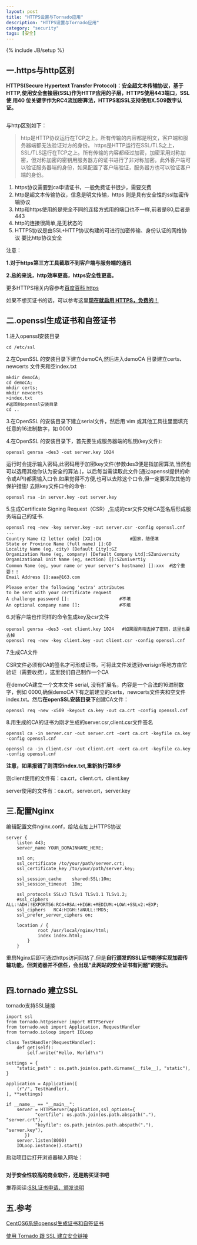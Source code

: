 ```yaml
---
layout: post
title: "HTTPS设置与Tornado应用"
description: "HTTPS设置与Tornado应用"
category: "security"
tags: [安全]
---
```

{% include JB/setup %}
<h2>一.https与http区别</h2>

<p><strong>HTTPS(Secure Hypertext Transfer Protocol)：安全超文本传输协议，基于HTTP,使用安全套接层(SSL)作为HTTP应用的子层，HTTPS使用443端口，SSL使 用40 位关键字作为RC4流加密算法，HTTPS和SSL支持使用X.509数字认证。</strong></p>

<p><img src="http://beginman.qiniudn.com/https.jpg" alt="" /></p>

<p>与http区别如下：</p>

<blockquote>
  <p>http是HTTP协议运行在TCP之上。所有传输的内容都是明文，客户端和服务器端都无法验证对方的身份。
  https是HTTP运行在SSL/TLS之上，SSL/TLS运行在TCP之上。所有传输的内容都经过加密，加密采用对称加密，但对称加密的密钥用服务器方的证书进行了非对称加密。此外客户端可以验证服务器端的身份，如果配置了客户端验证，服务器方也可以验证客户端的身份。</p>
</blockquote>

<ol>
<li>https协议需要到ca申请证书，一般免费证书很少，需要交费</li>
<li>http是超文本传输协议，信息是明文传输，https 则是具有安全性的ssl加密传输协议</li>
<li>http和https使用的是完全不同的连接方式用的端口也不一样,前者是80,后者是443</li>
<li>http的连接很简单,是无状态的</li>
<li>HTTPS协议是由SSL+HTTP协议构建的可进行加密传输、身份认证的网络协议 要比http协议安全 </li>
</ol>

<!--more-->

<p>注意：</p>

<p><strong>1.对于https第三方工具截取不到客户端与服务端的通讯</strong></p>

<p><strong>2.总的来说，http效率更高，https安全性更高。</strong></p>

<p>更多HTTPS相关内容参考<a href="http://baike.baidu.com/view/14121.htm">百度百科 https</a></p>

<p>如果不想买证书的话，可以参考这里<strong><a href="http://www.oschina.net/translate/switch-to-https-now-for-free?p=3#comments">现在就启用 HTTPS，免费的！</a></strong></p>

<h2>二.openssl生成证书和自签证书</h2>

<p>1.进入openssl安装目录</p>

<pre><code>cd /etc/ssl
</code></pre>

<p>2.在OpenSSL 的安装目录下建立demoCA,然后进入demoCA 目录建立certs、newcerts 文件夹和空index.txt</p>

<pre><code>mkdir demoCA;
cd demoCA;
mkdir certs;
mkdir newcerts
&gt;index.txt
#返回到openssl安装目录
cd ..
</code></pre>

<p>3.在OpenSSL 的安装目录下建立serial文件，然后用 vim 或其他工具往里面填充任意的16进制数字，如 0000</p>

<p>4.在OpenSSL 的安装目录下，首先要生成服务器端的私钥(key文件):</p>

<pre><code>openssl genrsa -des3 -out server.key 1024
</code></pre>

<p>运行时会提示输入密码,此密码用于加密key文件(参数des3便是指加密算法,当然也可以选用其他你认为安全的算法.)，以后每当需读取此文件(通过openssl提供的命令或API)都需输入口令.如果觉得不方便,也可以去除这个口令,但一定要采取其他的保护措施!
去除key文件口令的命令:</p>

<pre><code>openssl rsa -in server.key -out server.key
</code></pre>

<p>5.生成Certificate Signing Request（CSR）,生成的csr文件交给CA签名后形成服务端自己的证书.</p>

<pre><code>openssl req -new -key server.key -out server.csr -config openssl.cnf
...
Country Name (2 letter code) [XX]:CN           #国家，随便填
State or Province Name (full name) []:GD     
Locality Name (eg, city) [Default City]:GZ
Organization Name (eg, company) [Default Company Ltd]:SZuniversity
Organizational Unit Name (eg, section) []:SZunivertiy
Common Name (eg, your name or your server's hostname) []:xxx  #这个重要！！
Email Address []:aaa@163.com

Please enter the following 'extra' attributes
to be sent with your certificate request
A challenge password []:                   #不填
An optional company name []:               #不填
</code></pre>

<p>6.对客户端也作同样的命令生成key及csr文件</p>

<pre><code>openssl genrsa -des3 -out client.key 1024   #如果服务端去掉了密码，这里也要去掉
openssl req -new -key client.key -out client.csr -config openssl.cnf
</code></pre>

<p>7.生成CA文件</p>

<p>CSR文件必须有CA的签名才可形成证书，可将此文件发送到verisign等地方由它验证（需要收费），这里我们自己制作一个CA</p>

<p>在demoCA建立一个文本文件 serial, 没有扩展名，内容是一个合法的16进制数字，例如 0000,确保demoCA下有之前建立的certs，newcerts文件夹和空文件 index.txt。然后<strong>在openSSL安装目录下</strong>创建CA文件：</p>

<pre><code>openssl req -new -x509 -keyout ca.key -out ca.crt -config openssl.cnf
</code></pre>

<p>8.用生成的CA的证书为刚才生成的server.csr,client.csr文件签名</p>

<pre><code>openssl ca -in server.csr -out server.crt -cert ca.crt -keyfile ca.key -config openssl.cnf

openssl ca -in client.csr -out client.crt -cert ca.crt -keyfile ca.key -config openssl.cnf
</code></pre>

<p><strong>注意，如果报错了则清空index.txt,重新执行第8步</strong></p>

<p>则client使用的文件有：ca.crt，client.crt，client.key</p>

<p>server使用的文件有：ca.crt，server.crt，server.key</p>

<h2>三.配置Nginx</h2>

<p>编辑配置文件nginx.conf，给站点加上HTTPS协议</p>

<pre><code>server {
    listen 443;
    server_name YOUR_DOMAINNAME_HERE;

    ssl on;
    ssl_certificate /to/your/path/server.crt;
    ssl_certificate_key /to/your/path/server.key;

    ssl_session_cache    shared:SSL:10m;
    ssl_session_timeout  10m;

    ssl_protocols SSLv3 TLSv1 TLSv1.1 TLSv1.2;
    #ssl_ciphers  ALL:!ADH:!EXPORT56:RC4+RSA:+HIGH:+MEDIUM:+LOW:+SSLv2:+EXP;
    ssl_ciphers   RC4:HIGH:!aNULL:!MD5;
    ssl_prefer_server_ciphers on;

    location / {
            root /usr/local/nginx/html;
            index index.html;
        }
    }
</code></pre>

<p>重启Nginx后即可通过https访问网站了.但是<strong>自行颁发的SSL证书能够实现加密传输功能，但浏览器并不信任，会出现“此网站的安全证书有问题”的提示。</strong></p>

<p><img src="http://beginman.qiniudn.com/disableSSl.jpeg" alt="" /></p>

<h2>四.tornado 建立SSL</h2>

<p>tornado支持SSL链接</p>

<pre><code>import ssl
from tornado.httpserver import HTTPServer
from tornado.web import Application, RequestHandler
from tornado.ioloop import IOLoop

class TestHandler(RequestHandler):
    def get(self):
        self.write("Hello, World!\n")

settings = {
    "static_path" : os.path.join(os.path.dirname(__file__), "static"),
}

application = Application([
    (r"/", TestHandler),
], **settings)

if __name__ == "__main__":
    server = HTTPServer(application,ssl_options={
           "certfile": os.path.join(os.path.abspath("."), "server.crt"),
           "keyfile": os.path.join(os.path.abspath("."), "server.key"),
       })
    server.listen(8000)
    IOLoop.instance().start()
</code></pre>

<p>启动项目后打开浏览器输入网址：</p>

<p><img src="http://beginman.qiniudn.com/ssl.jpg" alt="" /></p>

<p><strong>对于安全性较高的商业软件，还是购买证书吧</strong></p>

<p>推荐阅读:<a href="http://w.gdu.me/wiki/sysadmin/openssl_genrsa_req_sign.html">SSL证书申请、颁发说明</a></p>

<h2>五.参考</h2>

<p><a href="http://www.zhukun.net/archives/7604">CentOS6系统openssl生成证书和自签证书</a></p>

<p><a href="http://www.cnblogs.com/SinSay/archive/2010/10/30/1865178.html">使用 Tornado 跟 SSL 建立安全链接</a></p>

